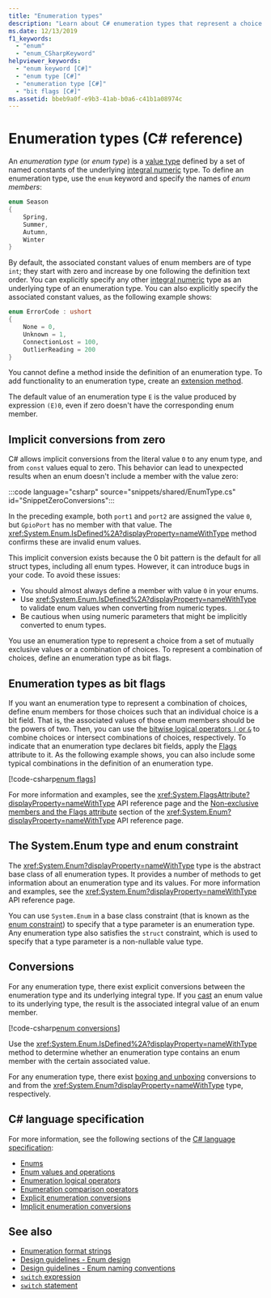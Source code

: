 ```yaml
---
title: "Enumeration types"
description: "Learn about C# enumeration types that represent a choice or a combination of choices"
ms.date: 12/13/2019
f1_keywords:
  - "enum"
  - "enum_CSharpKeyword"
helpviewer_keywords:
  - "enum keyword [C#]"
  - "enum type [C#]"
  - "enumeration type [C#]"
  - "bit flags [C#]"
ms.assetid: bbeb9a0f-e9b3-41ab-b0a6-c41b1a08974c
---
```

# Enumeration types (C# reference)

An *enumeration type* (or *enum type*) is a [value type](value-types.md) defined by a set of named constants of the underlying [integral numeric](integral-numeric-types.md) type. To define an enumeration type, use the `enum` keyword and specify the names of *enum members*:

```csharp
enum Season
{
    Spring,
    Summer,
    Autumn,
    Winter
}
```

By default, the associated constant values of enum members are of type `int`; they start with zero and increase by one following the definition text order. You can explicitly specify any other [integral numeric](integral-numeric-types.md) type as an underlying type of an enumeration type. You can also explicitly specify the associated constant values, as the following example shows:

```csharp
enum ErrorCode : ushort
{
    None = 0,
    Unknown = 1,
    ConnectionLost = 100,
    OutlierReading = 200
}
```

You cannot define a method inside the definition of an enumeration type. To add functionality to an enumeration type, create an [extension method](../../programming-guide/classes-and-structs/extension-methods.md).

The default value of an enumeration type `E` is the value produced by expression `(E)0`, even if zero doesn't have the corresponding enum member.

## Implicit conversions from zero

C# allows implicit conversions from the literal value `0` to any enum type, and from `const` values equal to zero. This behavior can lead to unexpected results when an enum doesn't include a member with the value zero:

:::code language="csharp" source="snippets/shared/EnumType.cs" id="SnippetZeroConversions":::

In the preceding example, both `port1` and `port2` are assigned the value `0`, but `GpioPort` has no member with that value. The <xref:System.Enum.IsDefined%2A?displayProperty=nameWithType> method confirms these are invalid enum values.

This implicit conversion exists because the 0 bit pattern is the default for all struct types, including all enum types. However, it can introduce bugs in your code. To avoid these issues:

- You should almost always define a member with value `0` in your enums.
- Use <xref:System.Enum.IsDefined%2A?displayProperty=nameWithType> to validate enum values when converting from numeric types.
- Be cautious when using numeric parameters that might be implicitly converted to enum types.

You use an enumeration type to represent a choice from a set of mutually exclusive values or a combination of choices. To represent a combination of choices, define an enumeration type as bit flags.

## Enumeration types as bit flags

If you want an enumeration type to represent a combination of choices, define enum members for those choices such that an individual choice is a bit field. That is, the associated values of those enum members should be the powers of two. Then, you can use the [bitwise logical operators `|` or `&`](../operators/bitwise-and-shift-operators.md#enumeration-logical-operators) to combine choices or intersect combinations of choices, respectively. To indicate that an enumeration type declares bit fields, apply the [Flags](xref:System.FlagsAttribute) attribute to it. As the following example shows, you can also include some typical combinations in the definition of an enumeration type.

[!code-csharp[enum flags](snippets/shared/EnumType.cs#Flags)]

For more information and examples, see the <xref:System.FlagsAttribute?displayProperty=nameWithType> API reference page and the [Non-exclusive members and the Flags attribute](../../../fundamentals/runtime-libraries/system-enum.md#non-exclusive-members-and-the-flags-attribute) section of the <xref:System.Enum?displayProperty=nameWithType> API reference page.

## The System.Enum type and enum constraint

The <xref:System.Enum?displayProperty=nameWithType> type is the abstract base class of all enumeration types. It provides a number of methods to get information about an enumeration type and its values. For more information and examples, see the <xref:System.Enum?displayProperty=nameWithType> API reference page.

You can use `System.Enum` in a base class constraint (that is known as the [enum constraint](../../programming-guide/generics/constraints-on-type-parameters.md#enum-constraints)) to specify that a type parameter is an enumeration type. Any enumeration type also satisfies the `struct` constraint, which is used to specify that a type parameter is a non-nullable value type.

## Conversions

For any enumeration type, there exist explicit conversions between the enumeration type and its underlying integral type. If you [cast](../operators/type-testing-and-cast.md#cast-expression) an enum value to its underlying type, the result is the associated integral value of an enum member.

[!code-csharp[enum conversions](snippets/shared/EnumType.cs#Conversions)]

Use the <xref:System.Enum.IsDefined%2A?displayProperty=nameWithType> method to determine whether an enumeration type contains an enum member with the certain associated value.

For any enumeration type, there exist [boxing and unboxing](../../programming-guide/types/boxing-and-unboxing.md) conversions to and from the <xref:System.Enum?displayProperty=nameWithType> type, respectively.

## C# language specification

For more information, see the following sections of the [C# language specification](~/_csharpstandard/standard/README.md):

- [Enums](~/_csharpstandard/standard/enums.md)
- [Enum values and operations](~/_csharpstandard/standard/enums.md#196-enum-values-and-operations)
- [Enumeration logical operators](~/_csharpstandard/standard/expressions.md#12133-enumeration-logical-operators)
- [Enumeration comparison operators](~/_csharpstandard/standard/expressions.md#12126-enumeration-comparison-operators)
- [Explicit enumeration conversions](~/_csharpstandard/standard/conversions.md#1033-explicit-enumeration-conversions)
- [Implicit enumeration conversions](~/_csharpstandard/standard/conversions.md#1024-implicit-enumeration-conversions)

## See also

- [Enumeration format strings](../../../standard/base-types/enumeration-format-strings.md)
- [Design guidelines - Enum design](../../../standard/design-guidelines/enum.md)
- [Design guidelines - Enum naming conventions](../../../standard/design-guidelines/names-of-classes-structs-and-interfaces.md#naming-enumerations)
- [`switch` expression](../operators/switch-expression.md)
- [`switch` statement](../statements/selection-statements.md#the-switch-statement)
